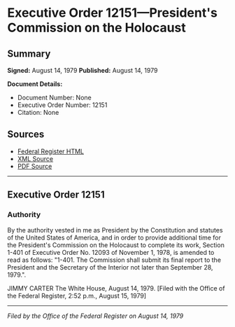 # Executive Order 12151—President's Commission on the Holocaust

## Summary

**Signed:** August 14, 1979
**Published:** August 14, 1979

**Document Details:**
- Document Number: None
- Executive Order Number: 12151
- Citation: None

## Sources
- [Federal Register HTML](https://www.presidency.ucsb.edu/documents/executive-order-12151-presidents-commission-the-holocaust)
- [XML Source](None)
- [PDF Source](None)

---

## Executive Order 12151

### Authority

By the authority vested in me as President by the Constitution and statutes of the United States of America, and in order to provide additional time for the President's Commission on the Holocaust to complete its work, Section 1-401 of Executive Order No. 12093 of November 1, 1978, is amended to read as follows:
"1-401. The Commission shall submit its final report to the President and the Secretary of the Interior not later than September 28, 1979.".

JIMMY CARTER
The White House,
August 14, 1979.
[Filed with the Office of the Federal Register, 2:52 p.m., August 15, 1979]

---

*Filed by the Office of the Federal Register on August 14, 1979*
